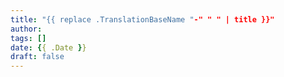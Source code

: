 ```yaml
---
title: "{{ replace .TranslationBaseName "-" " " | title }}"
author: 
tags: []
date: {{ .Date }}
draft: false
---
```

